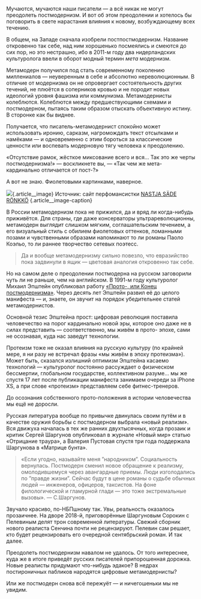 Мучаются, мучаются наши писатели — а всё никак не могут преодолеть постмодернизм. И вот об этом преодолении и хотелось бы поговорить в свете нарастания влияния к новому, возбуждающему всех течению.

В общем, на Западе сначала изобрели постпостмодернизм. Название откровенно так себе, над ним хорошенько посмеялись и смеются до сих пор, но это нестрашно, ибо в 2011-м году два нидерландских культуролога ввели в оборот модный термин _мета_ модернизм.

Метамодерн получился под стать современному поколению миллениалов — неуверенным в себе и абсолютно нереволюционным. В отличие от модернизма он не опровергает состоятельность других течений, не плюётся в соперников кровью и не породит новых идеологий уровня фашизма или коммунизма. Метамодернисты колеблются. Колеблются между предшествующими схемами и постмодерном, пытаясь таким образом отыскать объективную истину. В сторонке как бы виднее.

Получается, что писатель-метамодернист спокойно может использовать иронию, сарказм, нагромождать текст отсылками и намёками — и одновременно с этим бороться за классические ценности или воспевать модерновую тягу человека к преодолению.

«Отсутствие рамок, жёсткое миксование всего и вся… Так это же черты постмодернизма!» — воскликнете вы, — «Так чем же мета- кардинально отличается от пост-?»

А вот не знаю. Фиолетовыми картинками, наверное.

![][image-1]{.article\_\_image}
Источник: сайт перфомансистки [NASTJA SÄDE RÖNKKÖ][1] {.article\_\_image-caption}

В России метамодернизм пока не прижился, да и вряд ли когда-нибудь приживётся. Для страны, где даже консерваторы ультрареволюционны, метамодерн выглядит слишком мягким, соглашательским течением, а его визуальный стиль с обилием фиолетовых оттенков, ломанными позами и чувственными образами напоминают то ли романы Паоло Коэльо, то ли раннее творчество сетевых поэтесс. 

> Да и вообще метамодернизму сильно повезло, что евразийство пока задвинули в ящик — цветовая аналогия откровенно так себе.

Но на самом деле о преодолении постмодерна на русском заговорили чуть ли не раньше, чем на английском. В 1991-м году культуролог Михаил Эпштейн опубликовал работу [«Прото-, или Конец постмодернизма»][2]. Через десять лет Эпштейн развил её до целого манифеста — и, знаете, он звучит на порядок убедительнее статей метамодернистов.

Основной тезис Эпштейна прост: цифровая революция поставила человечество на порог кардинально новой эры, которое оно даже не в силах представить — соответственно, мы живём в прото- эпохе, сами не осознавая, куда нас заведут технологии.

​​Протеизм тоже не оказал влияния на русскую культуру (по крайней мере, я ни разу не встречал фразы «мы живём в эпоху протеизма»). Может быть, сказался излишний оптимизм Эпштейна касаемо технологий — культуролог постоянно рассуждает о физическом бессмертии, глобальном государстве, коллективном разуме… мы же спустя 17 лет после публикации манифеста занимаем очереди за iPhone XS, а при слове «протеизм» представляем себе фитнес-тренеров. 

До осознания собственного прото-положения в истории человечества мы ещё не доросли.

Русская литература вообще по привычке двинулась своим путём и в качестве оружия борьбы с постмодерном выбрала «новый реализм». Вся движуха началась в тех же ранних двухтысячных, когда прозаик и критик Сергей Шаргунов опубликовал в журнале «Новый мир» статью «Отрицание траура», а Валерия Пустовая спустя три года поддержала Шаргунова в «Матрице бунта».

> «Если угодно, называйте меня ”народником”. Социальность вернулась. Постмодерн сменил новое обращение к реализму, омолодившемуся через авангардные приемы. Люди изголодались по ”правде жизни”. Сейчас будут в цене романы о судьбе обычных людей — инженеров, офицеров, таксистов. На фоне филологической и гламурной глади — это тоже экстремальные вызовы». — С.Шаргунов.

Звучало красиво, по-НБПшному так. Увы, реальность оказалось прозаичнее. На дворе 2018-й, приговорённые Шаргуновым Сорокин с Пелевиным делят трон современной литературы. Свежий сборник нового реалиста Сенчина почти не рецензируют. Пелевин сам решает, кто будет рецензировать его очередной сентябрьский роман. И так далее.

Преодолеть постмодернизм навалом не удалось. От того интереснее, куда же в итоге приведёт русских писателей припорошенная дорожка. Новые реалисты придумают что-нибудь эдакое? В недрах постироничных пабликов народятся цифровые метамодернисты? 

Или же постмодерн снова всё пережуёт — и ничегошеньки мы не увидим.

[1]:	https://nastjaronkko.com/
[2]:	http://magazines.russ.ru/znamia/2001/5/epsh.html

[image-1]:	https://telegra.ph/file/6acf5d9990a1d5b6245ba.jpg